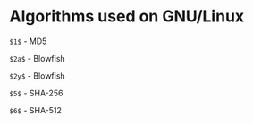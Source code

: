# Algorithms used on GNU/Linux

`$1$` - MD5

`$2a$` - Blowfish

`$2y$` - Blowfish

`$5$` - SHA-256

`$6$` - SHA-512
